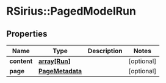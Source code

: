 # RSirius::PagedModelRun


## Properties
Name | Type | Description | Notes
------------ | ------------- | ------------- | -------------
**content** | [**array[Run]**](Run.md) |  | [optional] 
**page** | [**PageMetadata**](PageMetadata.md) |  | [optional] 



